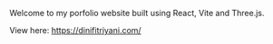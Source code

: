 Welcome to my porfolio website built using React, Vite and Three.js.

View here: https://dinifitriyani.com/
